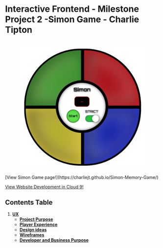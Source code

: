 # Interactive Frontend - Milestone Project 2 -Simon Game - Charlie Tipton

<h1 align="center">
<img src="readme-images/design-images/main-simon-board.png" width=420 alt="Simon Board">
</h1>
[View Simon Game page!](https://charliejt.github.io/Simon-Memory-Game/)

[View Website Development in Cloud 9!](https://ide.c9.io/charliejt/interactive_frontend_project)


## Contents Table

1. [**UX**](#ux)
    - [**Project Purpose**](#project-purpose)
    - [**Player Experience**](#player-experience)
    - [**Design ideas**](#design-choices)
    - [**Wireframes**](#wireframes)
    - [**Developer and Business Purpose**](#developer-and-Business-Goals)
